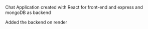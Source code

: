 Chat Application created with React for front-end and express and mongoDB as backend

Added the backend on render